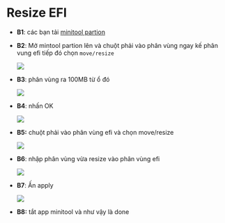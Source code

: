 # Resize EFI

- **B1**: các bạn tải [minitool partion](https://www.minitool.com/)

- **B2**: Mở mintool partion lên và chuột phải vào phân vùng ngay kế phân vung efi tiếp đó chọn `move/resize`
  
  ![](https://i.imgur.com/16JnZvW.png)

- **B3**: phân vùng ra 100MB từ ổ đó
  
  ![](https://i.imgur.com/fUw818B.png)

- **B4**: nhấn OK
  
  ![](https://i.imgur.com/dBL8FmW.png)

- **B5:** chuột phải vào phân vùng efi và chọn move/resize
  
  ![](https://i.imgur.com/kqH6k92.png)

- **B6**: nhập phân vùng vừa resize vào phân vùng efi
  
  ![](https://i.imgur.com/vbtogcF.png)

- **B7**: Ấn apply
  
  ![](https://i.imgur.com/oT3L9Ru.png)

- **B8:** tắt app minitool và như vậy là done
